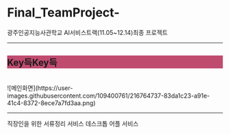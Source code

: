 <style>
.header{background-color:rgba(165,0,52,0.7)}
</style>
# Final_TeamProject-
광주인공지능사관학교 AI서비스트랙(11.05~12.14)최종 프로젝트
<hr/>
<div class="Header">
<h2><strong>Key</strong>득<Strong>Key</Strong>득</h2>
</div>
<br/>
![메인화면](https://user-images.githubusercontent.com/109400761/216764737-83da1c23-a91e-41c4-8372-8ece7a7fd3aa.png)
<hr/>
직장인을 위한 서류정리 서비스 데스크톱 어플 서비스
<br/>
